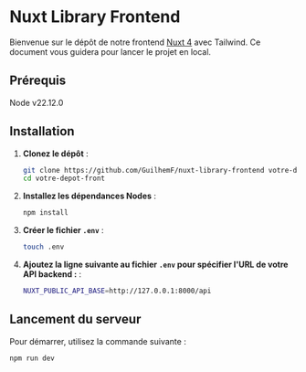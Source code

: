# Nuxt Library Frontend

Bienvenue sur le dépôt de notre frontend [Nuxt 4](https://nuxt.com/) avec Tailwind. Ce document vous guidera pour lancer le projet en local.

## Prérequis

Node v22.12.0

## Installation

1.  **Clonez le dépôt** :

    ```bash
    git clone https://github.com/GuilhemF/nuxt-library-frontend votre-depot-front
    cd votre-depot-front
    ```

2.  **Installez les dépendances Nodes** :

    ```bash
    npm install
    ```

3.  **Créer le fichier `.env`** :

    ```bash
    touch .env
    ```

4.  **Ajoutez la ligne suivante au fichier `.env` pour spécifier l'URL de votre API backend :** :

    ```bash
    NUXT_PUBLIC_API_BASE=http://127.0.0.1:8000/api
    ```

## Lancement du serveur

Pour démarrer, utilisez la commande suivante :

```bash
npm run dev
```
